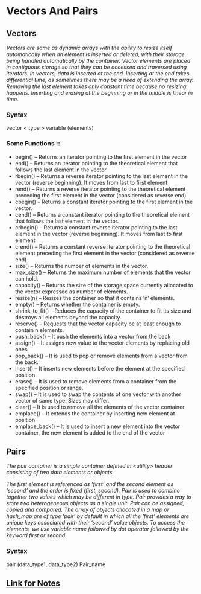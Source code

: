 # Vectors And Pairs 
## Vectors
*Vectors are same as dynamic arrays with the ability to resize itself automatically when an element is inserted or deleted, with their storage being handled automatically by the container. Vector elements are placed in contiguous storage so that they can be accessed and traversed using iterators. In vectors, data is inserted at the end. Inserting at the end takes differential time, as sometimes there may be a need of extending the array. Removing the last element takes only constant time because no resizing happens. Inserting and erasing at the beginning or in the middle is linear in time.*

### Syntax
vector < type > variable (elements)

### Some Functions :: 
- begin() – Returns an iterator pointing to the first element in the vector
- end() – Returns an iterator pointing to the theoretical element that follows the last element in the vector
- rbegin() – Returns a reverse iterator pointing to the last element in the vector (reverse beginning). It moves from last to first element
- rend() – Returns a reverse iterator pointing to the theoretical element preceding the first element in the vector (considered as reverse end)
- cbegin() – Returns a constant iterator pointing to the first element in the vector.
- cend() – Returns a constant iterator pointing to the theoretical element that follows the last element in the vector.
- crbegin() – Returns a constant reverse iterator pointing to the last element in the vector (reverse beginning). It moves from last to first element
- crend() – Returns a constant reverse iterator pointing to the theoretical element preceding the first element in the vector (considered as reverse end)
- size() – Returns the number of elements in the vector.
- max_size() – Returns the maximum number of elements that the vector can hold.
- capacity() – Returns the size of the storage space currently allocated to the vector expressed as number of elements.
- resize(n) – Resizes the container so that it contains ‘n’ elements.
- empty() – Returns whether the container is empty.
- shrink_to_fit() – Reduces the capacity of the container to fit its size and destroys all elements beyond the capacity.
- reserve() – Requests that the vector capacity be at least enough to contain n elements.
- push_back() – It push the elements into a vector from the back
- assign() – It assigns new value to the vector elements by replacing old ones
- pop_back() – It is used to pop or remove elements from a vector from the back.
- insert() – It inserts new elements before the element at the specified position
- erase() – It is used to remove elements from a container from the specified position or range.
- swap() – It is used to swap the contents of one vector with another vector of same type. Sizes may differ.
- clear() – It is used to remove all the elements of the vector container
- emplace() – It extends the container by inserting new element at position
- emplace_back() – It is used to insert a new element into the vector container, the new element is added to the end of the vector

## Pairs 
*The pair container is a simple container defined in \<utility\> header consisting of two data elements or objects.* 

*The first element is referenced as ‘first’ and the second element as ‘second’ and the order is fixed (first, second).
Pair is used to combine together two values which may be different in type. Pair provides a way to store two heterogeneous objects as a single unit.
Pair can be assigned, copied and compared. The array of objects allocated in a map or hash_map are of type ‘pair’ by default in which all the ‘first’ elements are unique keys associated with their ‘second’ value objects.
To access the elements, we use variable name followed by dot operator followed by the keyword first or second.*

### Syntax
pair (data_type1, data_type2) Pair_name

## [Link for Notes](https://drive.google.com/file/d/1nUEkGmqG0KLMLzsDN_JDwXj9ZPFT4d74/view)

